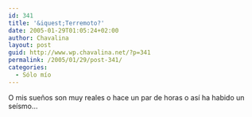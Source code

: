 ```yaml
---
id: 341
title: '&iquest;Terremoto?'
date: 2005-01-29T01:05:24+02:00
author: Chavalina
layout: post
guid: http://www.wp.chavalina.net/?p=341
permalink: /2005/01/29/post-341/
categories:
  - Sólo mío
---
```

O mis sue&ntilde;os son muy reales o hace un par de horas o as&iacute; ha habido un se&iacute;smo&#8230;